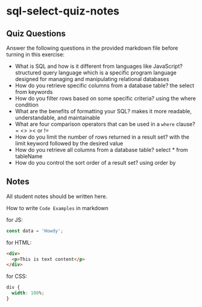 # sql-select-quiz-notes

## Quiz Questions

Answer the following questions in the provided markdown file before turning in this exercise:

- What is SQL and how is it different from languages like JavaScript?
  structured query language which is a specific program language designed for managing and manipulating relational databases
- How do you retrieve specific columns from a database table?
  the select from keywords
- How do you filter rows based on some specific criteria?
  using the where condition
- What are the benefits of formatting your SQL?
  makes it more readable, understandable, and maintainable
- What are four comparison operators that can be used in a `where` clause?
  = <> >< or !=
- How do you limit the number of rows returned in a result set?
  with the limit keyword followed by the desired value
- How do you retrieve all columns from a database table?
  select \* from tableName
- How do you control the sort order of a result set?
  using order by

## Notes

All student notes should be written here.

How to write `Code Examples` in markdown

for JS:

```javascript
const data = 'Howdy';
```

for HTML:

```html
<div>
  <p>This is text content</p>
</div>
```

for CSS:

```css
div {
  width: 100%;
}
```
